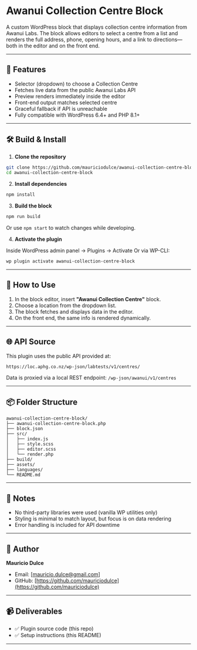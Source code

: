 # Awanui Collection Centre Block

A custom WordPress block that displays collection centre information from Awanui Labs. The block allows editors to select a centre from a list and renders the full address, phone, opening hours, and a link to directions—both in the editor and on the front end.

---

## 🧩 Features

- Selector (dropdown) to choose a Collection Centre
- Fetches live data from the public Awanui Labs API
- Preview renders immediately inside the editor
- Front-end output matches selected centre
- Graceful fallback if API is unreachable
- Fully compatible with WordPress 6.4+ and PHP 8.1+

---


## 🛠️ Build & Install

1. **Clone the repository**

```bash
git clone https://github.com/mauriciodulce/awanui-collection-centre-block.git
cd awanui-collection-centre-block
```

2. **Install dependencies**

```bash
npm install
```

3. **Build the block**

```bash
npm run build
```

Or use `npm start` to watch changes while developing.

4. **Activate the plugin**

Inside WordPress admin panel → Plugins → Activate
Or via WP-CLI:

```bash
wp plugin activate awanui-collection-centre-block
```

---
## 🧪 How to Use

1. In the block editor, insert **"Awanui Collection Centre"** block.
2. Choose a location from the dropdown list.
3. The block fetches and displays data in the editor.
4. On the front end, the same info is rendered dynamically.

---

## 🌐 API Source

This plugin uses the public API provided at:

```
https://loc.aphg.co.nz/wp-json/labtests/v1/centres/
```

Data is proxied via a local REST endpoint:
`/wp-json/awanui/v1/centres`

---

## 📦 Folder Structure

```
awanui-collection-centre-block/
├── awanui-collection-centre-block.php
├── block.json
├── src/
│   ├── index.js
│   ├── style.scss
│   ├── editor.scss
│   └── render.php
├── build/
├── assets/
├── languages/
└── README.md
```

---

## 🧹 Notes

- No third-party libraries were used (vanilla WP utilities only)
- Styling is minimal to match layout, but focus is on data rendering
- Error handling is included for API downtime

---

## 🧾 Author

**Mauricio Dulce**
- Email: [mauricio.dulce@gmail.com]
- GitHub: [https://github.com/mauriciodulce](https://github.com/mauriciodulce)

---

## 📹 Deliverables

- ✅ Plugin source code (this repo)
- ✅ Setup instructions (this README)

---

